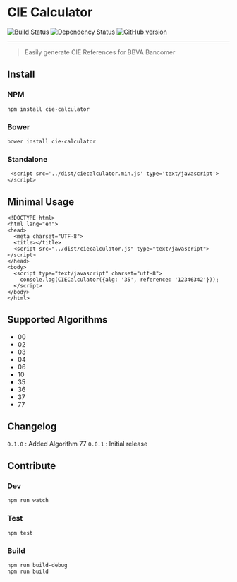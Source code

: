# CIE Calculator

[![Build Status](https://travis-ci.org/slopezm-adquira/cie-calculator.svg)](https://travis-ci.org/slopezm-adquira/cie-calculator)
[![Dependency Status](https://gemnasium.com/slopezm-adquira/cie-calculator.svg)](https://gemnasium.com/slopezm-adquira/cie-calculator)
[![GitHub version](https://badge.fury.io/gh/slopezm-adquira%2Fcie-calculator.svg)](http://badge.fury.io/gh/slopezm-adquira%2Fcie-calculator)

---

> Easily generate CIE References for BBVA Bancomer

## Install

### NPM

```
npm install cie-calculator
```

### Bower

```
bower install cie-calculator
```

### Standalone

```
 <script src='../dist/ciecalculator.min.js' type='text/javascript'></script>
```

## Minimal Usage

```
<!DOCTYPE html>
<html lang="en">
<head>
  <meta charset="UTF-8">
  <title></title>
  <script src="../dist/ciecalculator.js" type="text/javascript"></script>
</head>
<body>
  <script type="text/javascript" charset="utf-8">
    console.log(CIECalculator({alg: '35', reference: '12346342'}));
  </script>
</body>
</html>

```

## Supported Algorithms

* 00
* 02
* 03
* 04
* 06
* 10
* 35
* 36
* 37
* 77


## Changelog

`0.1.0` : Added Algorithm 77
`0.0.1` : Initial release

## Contribute


### Dev

```
npm run watch
```

### Test

```
npm test
```

### Build

```
npm run build-debug
npm run build
```
